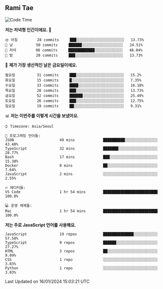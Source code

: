 ## Rami Tae

<!--START_SECTION:waka-->
![Code Time](http://img.shields.io/badge/Code%20Time-1%2C342%20hrs%2036%20mins-blue)

**저는 저녁형 인간이에요. 🦉** 

```text
🌞 아침         28 commits     ███░░░░░░░░░░░░░░░░░░░░░░   13.73% 
🌆 낮　         50 commits     ██████░░░░░░░░░░░░░░░░░░░   24.51% 
🌃 저녁         98 commits     ████████████░░░░░░░░░░░░░   48.04% 
🌙 밤　         28 commits     ███░░░░░░░░░░░░░░░░░░░░░░   13.73%

```
📅 **제가 가장 생산적인 날은 금요일이에요.** 

```text
월요일          31 commits     ███░░░░░░░░░░░░░░░░░░░░░░   15.2% 
화요일          15 commits     █░░░░░░░░░░░░░░░░░░░░░░░░   7.35% 
수요일          33 commits     ████░░░░░░░░░░░░░░░░░░░░░   16.18% 
목요일          28 commits     ███░░░░░░░░░░░░░░░░░░░░░░   13.73% 
금요일          52 commits     ██████░░░░░░░░░░░░░░░░░░░   25.49% 
토요일          26 commits     ███░░░░░░░░░░░░░░░░░░░░░░   12.75% 
일요일          19 commits     ██░░░░░░░░░░░░░░░░░░░░░░░   9.31%

```


📊 **저는 이번주를 이렇게 시간을 보냈어요.** 

```text
⌚︎ Timezone: Asia/Seoul

💬 프로그래밍 언어들: 
JSON                     49 mins             ██████████░░░░░░░░░░░░░░░   43.48% 
TypeScript               32 mins             ███████░░░░░░░░░░░░░░░░░░   28.77% 
Bash                     17 mins             ███░░░░░░░░░░░░░░░░░░░░░░   15.38% 
Docker                   8 mins              ██░░░░░░░░░░░░░░░░░░░░░░░   7.64% 
JavaScript               2 mins              ░░░░░░░░░░░░░░░░░░░░░░░░░   2.55%

🔥 에디터들: 
VS Code                  1 hr 54 mins        █████████████████████████   100.0%

💻 운영 체제들: 
Mac                      1 hr 54 mins        █████████████████████████   100.0%

```

**저는 주로 JavaScript 언어를 사용해요.** 

```text
JavaScript               19 repos            ██████████████░░░░░░░░░░░   57.58% 
TypeScript               9 repos             ██████░░░░░░░░░░░░░░░░░░░   27.27% 
HTML                     3 repos             ██░░░░░░░░░░░░░░░░░░░░░░░   9.09% 
CSS                      1 repo              ░░░░░░░░░░░░░░░░░░░░░░░░░   3.03% 
Python                   1 repo              ░░░░░░░░░░░░░░░░░░░░░░░░░   3.03%

```



 Last Updated on 16/01/2024 15:03:21 UTC
<!--END_SECTION:waka-->
